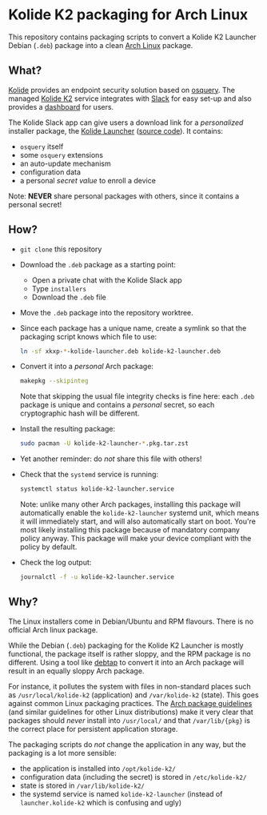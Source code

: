 Kolide K2 packaging for Arch Linux
==================================

This repository contains packaging scripts to convert a Kolide K2 Launcher Debian (`.deb`) package into a clean [Arch Linux](https://www.archlinux.org/) package.

What?
-----

[Kolide](https://kolide.com/) provides an endpoint security solution based on [osquery](https://www.osquery.io/). The managed [Kolide K2](https://k2.kolide.com/) service integrates with [Slack](https://slack.com/) for easy set-up and also provides a [dashboard](https://k2.kolide.com/) for users.

The Kolide Slack app can give users a download link for a _personalized_ installer package, the [Kolide Launcher](https://kolide.com/launcher/) ([source code](https://github.com/kolide/launcher)). It contains:

- `osquery` itself
- some `osquery` extensions
- an auto-update mechanism
- configuration data
- a personal _secret value_ to enroll a device

Note: **NEVER** share personal packages with others, since it contains a personal secret!

How?
----

- `git clone` this repository

- Download the `.deb` package as a starting point:

  * Open a private chat with the Kolide Slack app
  * Type `installers`
  * Download the `.deb` file

- Move the `.deb` package into the repository worktree.

- Since each package has a unique name, create a symlink so that the packaging script knows which file to use:

  ``` sh
  ln -sf xkxp-*-kolide-launcher.deb kolide-k2-launcher.deb
  ```

- Convert it into a _personal_ Arch package:

  ``` sh
  makepkg --skipinteg
  ```

  Note that skipping the usual file integrity checks is fine here: each `.deb` package is unique and contains a _personal_ secret, so each cryptographic hash will be different.

- Install the resulting package:

  ``` sh
  sudo pacman -U kolide-k2-launcher-*.pkg.tar.zst
  ```

- Yet another reminder: do _not_ share this file with others!

- Check that the `systemd` service is running:

  ``` sh
  systemctl status kolide-k2-launcher.service
  ```

  Note: unlike many other Arch packages, installing this package will automatically enable the `kolide-k2-launcher` systemd unit, which means it will immediately start, and will also automatically start on boot. You're most likely installing this package because of mandatory company policy anyway. This package will make your device compliant with the policy by default.

- Check the log output:

  ``` sh
  journalctl -f -u kolide-k2-launcher.service
  ```

Why?
----

The Linux installers come in Debian/Ubuntu and RPM flavours. There is no official Arch linux package.

While the Debian (`.deb`) packaging for the Kolide K2 Launcher is mostly functional, the package itself is rather sloppy, and the RPM package is no different. Using a tool like [debtap](https://github.com/helixarch/debtap) to convert it into an Arch package will result in an equally sloppy Arch package.

For instance, it pollutes the system with files in non-standard places such as `/usr/local/kolide-k2` (application) and `/var/kolide-k2` (state). This goes against common Linux packaging practices. The [Arch package guidelines](https://wiki.archlinux.org/index.php/Arch_package_guidelines) (and similar guidelines for other Linux distributions) make it very clear that packages should _never_ install into `/usr/local/` and that `/var/lib/{pkg}` is the correct place for persistent application storage.

The packaging scripts do _not_ change the application in any way, but the packaging is a lot more sensible:

- the application is installed into `/opt/kolide-k2/`
- configuration data (including the secret) is stored in `/etc/kolide-k2/`
- state is stored in `/var/lib/kolide-k2/`
- the systemd service is named `kolide-k2-launcher` (instead of `launcher.kolide-k2` which is confusing and ugly)

